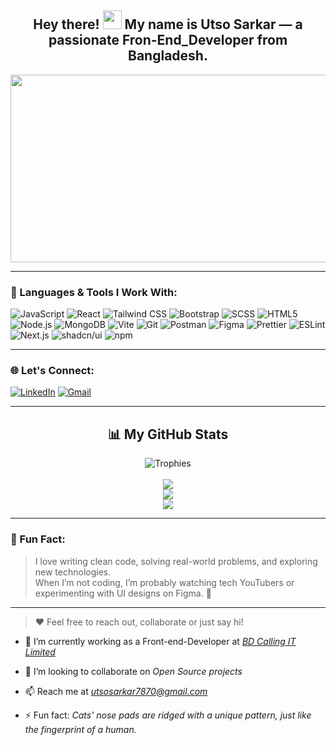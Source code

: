 <div id="header" align="center">
  <h2>
    Hey there! 
    <img src="https://media.giphy.com/media/hvRJCLFzcasrR4ia7z/giphy.gif" width="30px"/>
    My name is <strong>Utso Sarkar</strong> — a passionate Fron-End_Developer from Bangladesh.
  </h2>
</div>

<div align="center">
  <img src="https://media.giphy.com/media/dWesBcTLavkZuG35MI/giphy.gif" width="600" height="300"/>
</div>

---

### 🚀 Languages & Tools I Work With:

![JavaScript](https://img.shields.io/badge/JavaScript-F7DF1E?style=flat-square&logo=javascript&logoColor=black)
![React](https://img.shields.io/badge/React-61DAFB?style=flat-square&logo=react&logoColor=white)
![Tailwind CSS](https://img.shields.io/badge/Tailwind-38B2AC?style=flat-square&logo=tailwind-css&logoColor=white)
![Bootstrap](https://img.shields.io/badge/Bootstrap-563D7C?style=flat-square&logo=bootstrap&logoColor=white)
![SCSS](https://img.shields.io/badge/SCSS-CC6699?style=flat-square&logo=sass&logoColor=white)
![HTML5](https://img.shields.io/badge/HTML5-E34F26?style=flat-square&logo=html5&logoColor=white)
![Node.js](https://img.shields.io/badge/Node.js-339933?style=flat-square&logo=node.js&logoColor=white)
![MongoDB](https://img.shields.io/badge/MongoDB-47A248?style=flat-square&logo=mongodb&logoColor=white)
![Vite](https://img.shields.io/badge/Vite-646CFF?style=flat-square&logo=vite&logoColor=white)
![Git](https://img.shields.io/badge/Git-F05032?style=flat-square&logo=git&logoColor=white)
![Postman](https://img.shields.io/badge/Postman-FF6C37?style=flat-square&logo=postman&logoColor=white)
![Figma](https://img.shields.io/badge/Figma-F24E1E?style=flat-square&logo=figma&logoColor=white)
![Prettier](https://img.shields.io/badge/Prettier-F7B93E?style=flat-square&logo=prettier&logoColor=black)
![ESLint](https://img.shields.io/badge/ESLint-4B32C3?style=flat-square&logo=eslint&logoColor=white)
![Next.js](https://img.shields.io/badge/Next.js-000000?style=flat-square&logo=next.js&logoColor=white)
![shadcn/ui](https://img.shields.io/badge/shadcn/ui-000000?style=flat-square&logo=tailwindcss&logoColor=white)
![npm](https://img.shields.io/badge/npm-CB3837?style=flat-square&logo=npm&logoColor=white)



---

### 🌐 Let's Connect:
[![LinkedIn](https://img.shields.io/badge/LinkedIn-0077B5?style=for-the-badge&logo=linkedin&logoColor=white)](https://www.linkedin.com/in/utso-sarkar-143780250/)
[![Gmail](https://img.shields.io/badge/Gmail-D14836?style=for-the-badge&logo=gmail&logoColor=white)](mailto:utsosarkar7870@gmail.com)

---

<h2 align="center">📊 My GitHub Stats</h2>

<div align="center">
  <img src="https://github-profile-trophy.vercel.app/?username=kowshickChowdhury&theme=gruvbox&row=2&column=3&margin-w=15&margin-h=15" alt="Trophies" />
  <br /><br />
  <img src="https://github-readme-stats.vercel.app/api/top-langs/?username=kowshickChowdhury&layout=compact&theme=radical&hide_border=true&langs_count=8" />
  <br />
  <img src="https://github-readme-stats.vercel.app/api?username=kowshickChowdhury&show_icons=true&hide_border=true&theme=tokyonight" />
  <br />
  <img src="https://github-readme-streak-stats.herokuapp.com?user=kowshickChowdhury&theme=highcontrast&hide_border=true" />
</div>

---

### 🧠 Fun Fact:

> I love writing clean code, solving real-world problems, and exploring new technologies.  
> When I’m not coding, I’m probably watching tech YouTubers or experimenting with UI designs on Figma. 🚀

---

> ❤️ Feel free to reach out, collaborate or just say hi!


- 🌱 I’m currently working as a Front-end-Developer at *[BD Calling IT Limited](https://bdcalling.com/)*

- 👯 I’m looking to collaborate on *Open Source projects*

- 📫 Reach me at *utsosarkar7870@gmail.com*

- ⚡ Fun fact: *Cats' nose pads are ridged with a unique pattern, just like the fingerprint of a human.*

